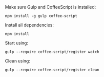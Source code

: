 Make sure Gulp and CoffeeScript is installed:

	npm install -g gulp coffee-script

Install all dependencies:

	npm install

Start using:

	gulp --require coffee-script/register watch

Clean using:

	gulp --require coffee-script/register clean

